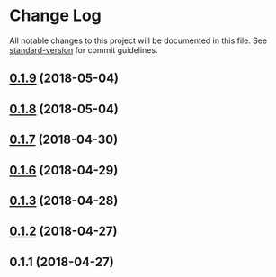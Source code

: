 # Change Log

All notable changes to this project will be documented in this file. See [standard-version](https://github.com/conventional-changelog/standard-version) for commit guidelines.

<a name="0.1.9"></a>
## [0.1.9](https://github.com/nurdism/nuxtjs-electron/compare/v0.1.8...v0.1.9) (2018-05-04)



<a name="0.1.8"></a>
## [0.1.8](https://github.com/nurdism/nuxtjs-electron/compare/v0.1.7...v0.1.8) (2018-05-04)



<a name="0.1.7"></a>
## [0.1.7](https://github.com/nurdism/nuxtjs-electron/compare/v0.1.6...v0.1.7) (2018-04-30)



<a name="0.1.6"></a>
## [0.1.6](https://github.com/nurdism/nuxtjs-electron/compare/v0.1.4...v0.1.6) (2018-04-29)



<a name="0.1.3"></a>
## [0.1.3](https://github.com/nurdism/nuxtjs-electron/compare/v0.1.2...v0.1.3) (2018-04-28)



<a name="0.1.2"></a>
## [0.1.2](https://github.com/nurdism/nuxtjs-electron/compare/v0.1.1...v0.1.2) (2018-04-27)



<a name="0.1.1"></a>
## 0.1.1 (2018-04-27)
